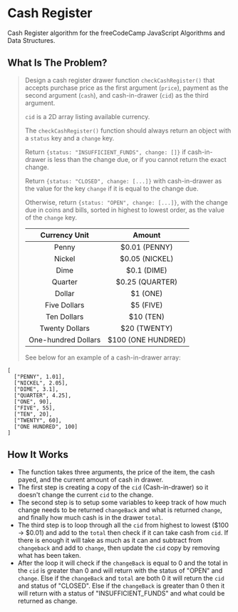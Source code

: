 # Cash Register

Cash Register algorithm for the freeCodeCamp JavaScript Algorithms and Data Structures.

## What Is The Problem?

> Design a cash register drawer function `checkCashRegister()` that accepts purchase price as the first argument (`price`), payment as the second argument (`cash`), and cash-in-drawer (`cid`) as the third argument.
>
> `cid` is a 2D array listing available currency.
>
> The `checkCashRegister()` function should always return an object with a `status` key and a `change` key.
>
> Return `{status: "INSUFFICIENT_FUNDS", change: []}` if cash-in-drawer is less than the change due, or if you cannot return the exact change.
>
> Return `{status: "CLOSED", change: [...]}` with cash-in-drawer as the value for the key `change` if it is equal to the change due.
>
> Otherwise, return `{status: "OPEN", change: [...]}`, with the change due in coins and bills, sorted in highest to lowest order, as the value of the `change` key.
>
> |    Currency Unit    |       Amount       |
> | :-----------------: | :----------------: |
> |        Penny        |   $0.01 (PENNY)    |
> |       Nickel        |   $0.05 (NICKEL)   |
> |        Dime         |    $0.1 (DIME)     |
> |       Quarter       |  $0.25 (QUARTER)   |
> |       Dollar        |      $1 (ONE)      |
> |    Five Dollars     |     $5 (FIVE)      |
> |     Ten Dollars     |     $10 (TEN)      |
> |   Twenty Dollars    |    $20 (TWENTY)    |
> | One-hundred Dollars | $100 (ONE HUNDRED) |
>
> See below for an example of a cash-in-drawer array:

```
[
  ["PENNY", 1.01],
  ["NICKEL", 2.05],
  ["DIME", 3.1],
  ["QUARTER", 4.25],
  ["ONE", 90],
  ["FIVE", 55],
  ["TEN", 20],
  ["TWENTY", 60],
  ["ONE HUNDRED", 100]
]
```

## How It Works

- The function takes three arguments, the price of the item, the cash payed, and the current amount of cash in drawer.
- The first step is creating a copy of the `cid` (Cash-in-drawer) so it doesn't change the current `cid` to the change.
- The second step is to setup some variables to keep track of how much change needs to be returned `changeBack` and what is returned `change`, and finally how much cash is in the drawer `total`.
- The third step is to loop through all the `cid` from highest to lowest ($100 -> $0.01) and add to the `total` then check if it can take cash from `cid`. If there is enough it will take as much as it can and subtract from `changeback` and add to `change`, then update the `cid` copy by removing what has been taken.
- After the loop it will check if the `changeBack` is equal to 0 and the total in the `cid` is greater than 0 and will return with the status of "OPEN" and `change`. Else if the `changeBack` and `total` are both 0 it will return the `cid` and status of "CLOSED". Else if the `changeBack` is greater than 0 then it will return with a status of "INSUFFICIENT_FUNDS" and what could be returned as change.
